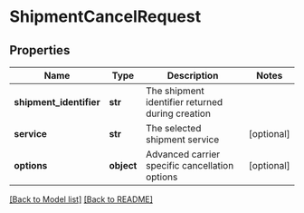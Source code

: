 # ShipmentCancelRequest

## Properties

Name | Type | Description | Notes
------------ | ------------- | ------------- | -------------
**shipment_identifier** | **str** | The shipment identifier returned during creation | 
**service** | **str** | The selected shipment service | [optional] 
**options** | **object** | Advanced carrier specific cancellation options | [optional] 

[[Back to Model list]](../README.md#documentation-for-models) [[Back to README]](../README.md)

